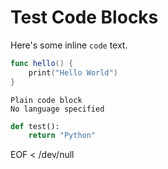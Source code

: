 # Test Code Blocks

Here's some inline `code` text.

```swift
func hello() {
    print("Hello World")
}
```

```
Plain code block
No language specified
```

```python
def test():
    return "Python"
```
EOF < /dev/null